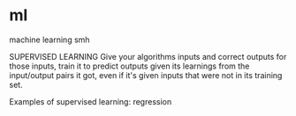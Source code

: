 # ml
machine learning smh

SUPERVISED LEARNING
Give your algorithms inputs and correct outputs for those inputs, train it to predict outputs given its learnings from the input/output pairs it got, even if it's given inputs that were not in its training set.

Examples of supervised learning: regression
